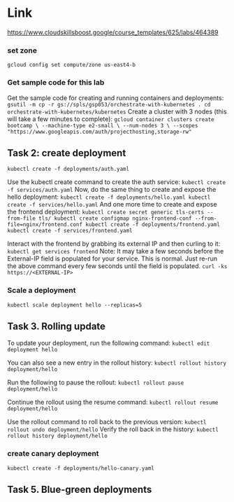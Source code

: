 # Link
https://www.cloudskillsboost.google/course_templates/625/labs/464389

### set zone
`gcloud config set compute/zone us-east4-b`

### Get sample code for this lab
Get the sample code for creating and running containers and deployments:
`gsutil -m cp -r gs://spls/gsp053/orchestrate-with-kubernetes .
cd orchestrate-with-kubernetes/kubernetes`
Create a cluster with 3 nodes (this will take a few minutes to complete):
`gcloud container clusters create bootcamp \
--machine-type e2-small \
--num-nodes 3 \
--scopes "https://www.googleapis.com/auth/projecthosting,storage-rw"`

## Task 2: create deployment
`kubectl create -f deployments/auth.yaml`

Use the kubectl create command to create the auth service:
`kubectl create -f services/auth.yaml`
Now, do the same thing to create and expose the hello deployment:
`kubectl create -f deployments/hello.yaml
kubectl create -f services/hello.yaml`
And one more time to create and expose the frontend deployment:
`kubectl create secret generic tls-certs --from-file tls/
kubectl create configmap nginx-frontend-conf --from-file=nginx/frontend.conf
kubectl create -f deployments/frontend.yaml
kubectl create -f services/frontend.yaml`

Interact with the frontend by grabbing its external IP and then curling to it:
`kubectl get services frontend`
Note: It may take a few seconds before the External-IP field is populated for your service. This is normal. Just re-run the above command every few seconds until the field is populated.
`curl -ks https://<EXTERNAL-IP>`

### Scale a deployment
`kubectl scale deployment hello --replicas=5`

## Task 3. Rolling update
To update your deployment, run the following command:
`kubectl edit deployment hello`

You can also see a new entry in the rollout history:
`kubectl rollout history deployment/hello`

Run the following to pause the rollout:
`kubectl rollout pause deployment/hello`

Continue the rollout using the resume command:
`kubectl rollout resume deployment/hello`

Use the rollout command to roll back to the previous version:
`kubectl rollout undo deployment/hello`
Verify the roll back in the history:
`kubectl rollout history deployment/hello`

### create canary deployment
`kubectl create -f deployments/hello-canary.yaml`

## Task 5. Blue-green deployments
